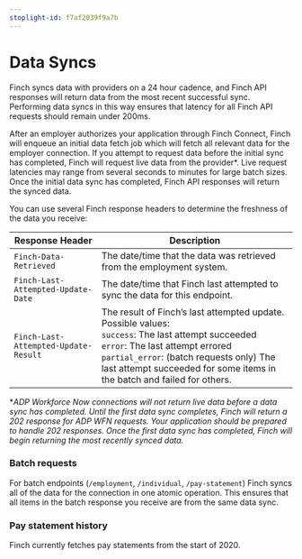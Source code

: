 ```yaml
---
stoplight-id: f7af2039f9a7b
---
```


# Data Syncs

Finch syncs data with providers on a 24 hour cadence, and Finch API responses will return data from the most recent successful sync. Performing data syncs in this way ensures that latency for all Finch API requests should remain under 200ms.

After an employer authorizes your application through Finch Connect, Finch will enqueue an initial data fetch job which will fetch all relevant data for the employer connection. If you attempt to request data before the initial sync has completed, Finch will request live data from the provider*. Live request latencies may range from several seconds to minutes for large batch sizes. Once the initial data sync has completed, Finch API responses will return the synced data.

You can use several Finch response headers to determine the freshness of the data you receive:

Response Header | Description
-------|--------------
`Finch-Data-Retrieved` |	The date/time that the data was retrieved from the employment system.
`Finch-Last-Attempted-Update-Date` | The date/time that Finch last attempted to sync the data for this endpoint.
`Finch-Last-Attempted-Update-Result` | The result of Finch’s last attempted update. Possible values:<br />`success`: The last attempt succeeded<br />`error`: The last attempt errored<br />`partial_error`: (batch requests only) The last attempt succeeded for some items in the batch and failed for others.

**ADP Workforce Now connections will not return live data before a data sync has completed. Until the first data sync completes, Finch will return a 202 response for ADP WFN requests. Your application should be prepared to handle 202 responses. Once the first data sync has completed, Finch will begin returning the most recently synced data.*

### Batch requests
For batch endpoints (`/employment`, `/individual`, `/pay-statement`) Finch syncs all of the data for the connection in one atomic operation. This ensures that all items in the batch response you receive are from the same data sync.

### Pay statement history
Finch currently fetches pay statements from the start of 2020.
